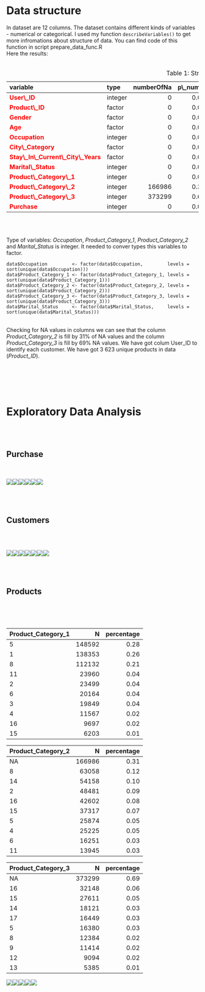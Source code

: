Data structure
==============

In dataset are 12 columns. The dataset contains different kinds of
variables - numerical or categorical. I used my function
`describeVariables()` to get more infromations about structure of data.
You can find code of this function in script prepare\_data\_func.R  
Here the results: <br/> <br/>

<table class="table" style="margin-left: auto; margin-right: auto;">
<caption>
Table 1: Structure of data
</caption>
<thead>
<tr>
<th style="text-align:left;font-weight: bold;">
variable
</th>
<th style="text-align:left;font-weight: bold;">
type
</th>
<th style="text-align:right;font-weight: bold;">
numberOfNa
</th>
<th style="text-align:right;font-weight: bold;">
p\_numberOfNa
</th>
<th style="text-align:right;font-weight: bold;">
uniqueValues
</th>
<th style="text-align:right;font-weight: bold;">
p\_uniqueValues
</th>
<th style="text-align:right;font-weight: bold;">
zeros
</th>
<th style="text-align:right;font-weight: bold;">
p\_zeros
</th>
</tr>
</thead>
<tbody>
<tr>
<td style="text-align:left;width: 8cm; font-weight: bold;color: red;">
User\_ID
</td>
<td style="text-align:left;">
integer
</td>
<td style="text-align:right;">
0
</td>
<td style="text-align:right;">
0.0000000
</td>
<td style="text-align:right;">
5891
</td>
<td style="text-align:right;">
0.0109584
</td>
<td style="text-align:right;">
0
</td>
<td style="text-align:right;">
0.0000000
</td>
</tr>
<tr>
<td style="text-align:left;width: 8cm; font-weight: bold;color: red;">
Product\_ID
</td>
<td style="text-align:left;">
factor
</td>
<td style="text-align:right;">
0
</td>
<td style="text-align:right;">
0.0000000
</td>
<td style="text-align:right;">
3623
</td>
<td style="text-align:right;">
0.0067395
</td>
<td style="text-align:right;">
0
</td>
<td style="text-align:right;">
0.0000000
</td>
</tr>
<tr>
<td style="text-align:left;width: 8cm; font-weight: bold;color: red;">
Gender
</td>
<td style="text-align:left;">
factor
</td>
<td style="text-align:right;">
0
</td>
<td style="text-align:right;">
0.0000000
</td>
<td style="text-align:right;">
2
</td>
<td style="text-align:right;">
0.0000037
</td>
<td style="text-align:right;">
0
</td>
<td style="text-align:right;">
0.0000000
</td>
</tr>
<tr>
<td style="text-align:left;width: 8cm; font-weight: bold;color: red;">
Age
</td>
<td style="text-align:left;">
factor
</td>
<td style="text-align:right;">
0
</td>
<td style="text-align:right;">
0.0000000
</td>
<td style="text-align:right;">
7
</td>
<td style="text-align:right;">
0.0000130
</td>
<td style="text-align:right;">
0
</td>
<td style="text-align:right;">
0.0000000
</td>
</tr>
<tr>
<td style="text-align:left;width: 8cm; font-weight: bold;color: red;">
Occupation
</td>
<td style="text-align:left;">
integer
</td>
<td style="text-align:right;">
0
</td>
<td style="text-align:right;">
0.0000000
</td>
<td style="text-align:right;">
21
</td>
<td style="text-align:right;">
0.0000391
</td>
<td style="text-align:right;">
68120
</td>
<td style="text-align:right;">
0.1267167
</td>
</tr>
<tr>
<td style="text-align:left;width: 8cm; font-weight: bold;color: red;">
City\_Category
</td>
<td style="text-align:left;">
factor
</td>
<td style="text-align:right;">
0
</td>
<td style="text-align:right;">
0.0000000
</td>
<td style="text-align:right;">
3
</td>
<td style="text-align:right;">
0.0000056
</td>
<td style="text-align:right;">
0
</td>
<td style="text-align:right;">
0.0000000
</td>
</tr>
<tr>
<td style="text-align:left;width: 8cm; font-weight: bold;color: red;">
Stay\_In\_Current\_City\_Years
</td>
<td style="text-align:left;">
factor
</td>
<td style="text-align:right;">
0
</td>
<td style="text-align:right;">
0.0000000
</td>
<td style="text-align:right;">
5
</td>
<td style="text-align:right;">
0.0000093
</td>
<td style="text-align:right;">
72725
</td>
<td style="text-align:right;">
0.1352829
</td>
</tr>
<tr>
<td style="text-align:left;width: 8cm; font-weight: bold;color: red;">
Marital\_Status
</td>
<td style="text-align:left;">
integer
</td>
<td style="text-align:right;">
0
</td>
<td style="text-align:right;">
0.0000000
</td>
<td style="text-align:right;">
2
</td>
<td style="text-align:right;">
0.0000037
</td>
<td style="text-align:right;">
317817
</td>
<td style="text-align:right;">
0.5912027
</td>
</tr>
<tr>
<td style="text-align:left;width: 8cm; font-weight: bold;color: red;">
Product\_Category\_1
</td>
<td style="text-align:left;">
integer
</td>
<td style="text-align:right;">
0
</td>
<td style="text-align:right;">
0.0000000
</td>
<td style="text-align:right;">
18
</td>
<td style="text-align:right;">
0.0000335
</td>
<td style="text-align:right;">
0
</td>
<td style="text-align:right;">
0.0000000
</td>
</tr>
<tr>
<td style="text-align:left;width: 8cm; font-weight: bold;color: red;">
Product\_Category\_2
</td>
<td style="text-align:left;">
integer
</td>
<td style="text-align:right;">
166986
</td>
<td style="text-align:right;">
0.3106271
</td>
<td style="text-align:right;">
18
</td>
<td style="text-align:right;">
0.0000335
</td>
<td style="text-align:right;">
NA
</td>
<td style="text-align:right;">
NA
</td>
</tr>
<tr>
<td style="text-align:left;width: 8cm; font-weight: bold;color: red;">
Product\_Category\_3
</td>
<td style="text-align:left;">
integer
</td>
<td style="text-align:right;">
373299
</td>
<td style="text-align:right;">
0.6944103
</td>
<td style="text-align:right;">
16
</td>
<td style="text-align:right;">
0.0000298
</td>
<td style="text-align:right;">
NA
</td>
<td style="text-align:right;">
NA
</td>
</tr>
<tr>
<td style="text-align:left;width: 8cm; font-weight: bold;color: red;">
Purchase
</td>
<td style="text-align:left;">
integer
</td>
<td style="text-align:right;">
0
</td>
<td style="text-align:right;">
0.0000000
</td>
<td style="text-align:right;">
17959
</td>
<td style="text-align:right;">
0.0334073
</td>
<td style="text-align:right;">
0
</td>
<td style="text-align:right;">
0.0000000
</td>
</tr>
</tbody>
</table>
<br/> <br/>

Type of variables: *Occupation*, *Product\_Category\_1*,
*Product\_Category\_2* and *Marital\_Status* is integer. It needed to
conver types this variables to factor.

    data$Occupation         <- factor(data$Occupation,         levels = sort(unique(data$Occupation)))
    data$Product_Category_1 <- factor(data$Product_Category_1, levels = sort(unique(data$Product_Category_1)))
    data$Product_Category_2 <- factor(data$Product_Category_2, levels = sort(unique(data$Product_Category_2)))
    data$Product_Category_3 <- factor(data$Product_Category_3, levels = sort(unique(data$Product_Category_3)))
    data$Marital_Status     <- factor(data$Marital_Status,     levels = sort(unique(data$Marital_Status)))

<br/> Checking for NA values in columns we can see that the column
*Product\_Category\_2* is fill by 31% of NA values and the column
*Product\_Category\_3* is fill by 69% NA values. We have got colum
User\_ID to identify each customer. We have got 3 623 unique products in
data (*Product\_ID*).

<br/> <br/> <br/> <br/>

Exploratory Data Analysis
=========================

<br/> <br/>

Purchase
--------

<br/> <br/>
![](Visualizations_files/figure-markdown_strict/visualizationsData-1.png)![](Visualizations_files/figure-markdown_strict/visualizationsData-2.png)![](Visualizations_files/figure-markdown_strict/visualizationsData-3.png)![](Visualizations_files/figure-markdown_strict/visualizationsData-4.png)![](Visualizations_files/figure-markdown_strict/visualizationsData-5.png)![](Visualizations_files/figure-markdown_strict/visualizationsData-6.png)
<br/> <br/> <br/> <br/>

Customers
---------

<br/> <br/>

![](Visualizations_files/figure-markdown_strict/plotsCustomers-1.png)![](Visualizations_files/figure-markdown_strict/plotsCustomers-2.png)![](Visualizations_files/figure-markdown_strict/plotsCustomers-3.png)![](Visualizations_files/figure-markdown_strict/plotsCustomers-4.png)![](Visualizations_files/figure-markdown_strict/plotsCustomers-5.png)![](Visualizations_files/figure-markdown_strict/plotsCustomers-6.png)![](Visualizations_files/figure-markdown_strict/plotsCustomers-7.png)
<br/> <br/> <br/> <br/>

Products
--------

<br/> <br/> <br/>

<table>
<thead>
<tr class="header">
<th align="left">Product_Category_1</th>
<th align="right">N</th>
<th align="right">percentage</th>
</tr>
</thead>
<tbody>
<tr class="odd">
<td align="left">5</td>
<td align="right">148592</td>
<td align="right">0.28</td>
</tr>
<tr class="even">
<td align="left">1</td>
<td align="right">138353</td>
<td align="right">0.26</td>
</tr>
<tr class="odd">
<td align="left">8</td>
<td align="right">112132</td>
<td align="right">0.21</td>
</tr>
<tr class="even">
<td align="left">11</td>
<td align="right">23960</td>
<td align="right">0.04</td>
</tr>
<tr class="odd">
<td align="left">2</td>
<td align="right">23499</td>
<td align="right">0.04</td>
</tr>
<tr class="even">
<td align="left">6</td>
<td align="right">20164</td>
<td align="right">0.04</td>
</tr>
<tr class="odd">
<td align="left">3</td>
<td align="right">19849</td>
<td align="right">0.04</td>
</tr>
<tr class="even">
<td align="left">4</td>
<td align="right">11567</td>
<td align="right">0.02</td>
</tr>
<tr class="odd">
<td align="left">16</td>
<td align="right">9697</td>
<td align="right">0.02</td>
</tr>
<tr class="even">
<td align="left">15</td>
<td align="right">6203</td>
<td align="right">0.01</td>
</tr>
</tbody>
</table>

<table>
<thead>
<tr class="header">
<th align="left">Product_Category_2</th>
<th align="right">N</th>
<th align="right">percentage</th>
</tr>
</thead>
<tbody>
<tr class="odd">
<td align="left">NA</td>
<td align="right">166986</td>
<td align="right">0.31</td>
</tr>
<tr class="even">
<td align="left">8</td>
<td align="right">63058</td>
<td align="right">0.12</td>
</tr>
<tr class="odd">
<td align="left">14</td>
<td align="right">54158</td>
<td align="right">0.10</td>
</tr>
<tr class="even">
<td align="left">2</td>
<td align="right">48481</td>
<td align="right">0.09</td>
</tr>
<tr class="odd">
<td align="left">16</td>
<td align="right">42602</td>
<td align="right">0.08</td>
</tr>
<tr class="even">
<td align="left">15</td>
<td align="right">37317</td>
<td align="right">0.07</td>
</tr>
<tr class="odd">
<td align="left">5</td>
<td align="right">25874</td>
<td align="right">0.05</td>
</tr>
<tr class="even">
<td align="left">4</td>
<td align="right">25225</td>
<td align="right">0.05</td>
</tr>
<tr class="odd">
<td align="left">6</td>
<td align="right">16251</td>
<td align="right">0.03</td>
</tr>
<tr class="even">
<td align="left">11</td>
<td align="right">13945</td>
<td align="right">0.03</td>
</tr>
</tbody>
</table>

<table>
<thead>
<tr class="header">
<th align="left">Product_Category_3</th>
<th align="right">N</th>
<th align="right">percentage</th>
</tr>
</thead>
<tbody>
<tr class="odd">
<td align="left">NA</td>
<td align="right">373299</td>
<td align="right">0.69</td>
</tr>
<tr class="even">
<td align="left">16</td>
<td align="right">32148</td>
<td align="right">0.06</td>
</tr>
<tr class="odd">
<td align="left">15</td>
<td align="right">27611</td>
<td align="right">0.05</td>
</tr>
<tr class="even">
<td align="left">14</td>
<td align="right">18121</td>
<td align="right">0.03</td>
</tr>
<tr class="odd">
<td align="left">17</td>
<td align="right">16449</td>
<td align="right">0.03</td>
</tr>
<tr class="even">
<td align="left">5</td>
<td align="right">16380</td>
<td align="right">0.03</td>
</tr>
<tr class="odd">
<td align="left">8</td>
<td align="right">12384</td>
<td align="right">0.02</td>
</tr>
<tr class="even">
<td align="left">9</td>
<td align="right">11414</td>
<td align="right">0.02</td>
</tr>
<tr class="odd">
<td align="left">12</td>
<td align="right">9094</td>
<td align="right">0.02</td>
</tr>
<tr class="even">
<td align="left">13</td>
<td align="right">5385</td>
<td align="right">0.01</td>
</tr>
</tbody>
</table>

![](Visualizations_files/figure-markdown_strict/products-1.png)![](Visualizations_files/figure-markdown_strict/products-2.png)![](Visualizations_files/figure-markdown_strict/products-3.png)![](Visualizations_files/figure-markdown_strict/products-4.png)![](Visualizations_files/figure-markdown_strict/products-5.png)
